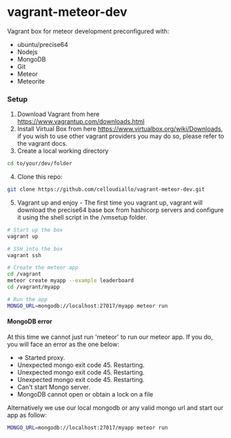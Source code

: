 # vagrant-meteor-dev
Vagrant box for meteor development preconfigured with:
- ubuntu/precise64
- Nodejs
- MongoDB
- Git
- Meteor
- Meteorite

<h3>Setup</h3>

1. Download Vagrant from here https://www.vagrantup.com/downloads.html
2. Install Virtual Box from here https://www.virtualbox.org/wiki/Downloads, if you wish to use other vagrant providers you may do so, please refer to the vagrant docs.
3. Create a local working directory
```bash
cd to/your/dev/folder
```

4. Clone this repo:
```bash
git clone https://github.com/celloudiallo/vagrant-meteor-dev.git
```

5. Vagrant up and enjoy - The first time you vagrant up, vagrant will download the precise64 base box from hashicorp servers and configure it using the shell script in the /vmsetup folder.

```bash
# Start up the box
vagrant up

# SSH into the box
vagrant ssh

# Create the meteor app
cd /vagrant
meteor create myapp --example leaderboard
cd /vagrant/myapp

# Run the app
MONGO_URL=mongodb://localhost:27017/myapp meteor run
```

<h4>MongoDB error</h4>

At this time we cannot just run 'meteor' to run our meteor app. If you do, you will face an error as the one below:
* => Started proxy.
* Unexpected mongo exit code 45. Restarting.
* Unexpected mongo exit code 45. Restarting.
* Unexpected mongo exit code 45. Restarting.
* Can't start Mongo server.
* MongoDB cannot open or obtain a lock on a file

Alternatively we use our local mongodb or any valid mongo url and start our app as follow:

```bash
MONGO_URL=mongodb://localhost:27017/myapp meteor run
```
